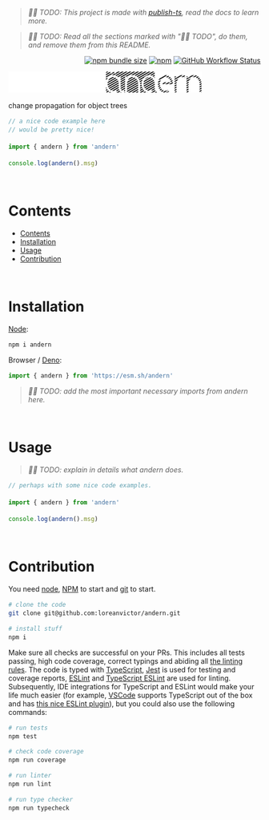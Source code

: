 > _👷🏽 TODO: This project is made with [publish-ts](https://github.com/trcps/publish-ts), read the docs to learn more._

> _👷🏽 TODO: Read all the sections marked with "👷🏽 TODO", do them, and remove them from this README._

<div align="right">

[![npm bundle size](https://img.shields.io/bundlephobia/minzip/andern@latest?color=black&label=&style=flat-square)](https://bundlephobia.com/package/andern@latest)
[![npm](https://img.shields.io/npm/v/andern?color=black&label=&style=flat-square)](https://www.npmjs.com/package/andern)
[![GitHub Workflow Status](https://img.shields.io/github/actions/workflow/status/loreanvictor/andern/coverage.yml?label=&style=flat-square)](https://github.com/loreanvictor/andern/actions/workflows/coverage.yml)

</div>

<img src="./logo-dark.svg#gh-dark-mode-only" height="42px"/>
<img src="./logo-light.svg#gh-light-mode-only" height="42px"/>

change propagation for object trees

```js
// a nice code example here
// would be pretty nice!

import { andern } from 'andern'

console.log(andern().msg)
```

<br>

# Contents

- [Contents](#contents)
- [Installation](#installation)
- [Usage](#usage)
- [Contribution](#contribution)

<br>

# Installation

[Node](https://nodejs.org/en/):

```bash
npm i andern
```

Browser / [Deno](https://deno.land):

```js
import { andern } from 'https://esm.sh/andern'
```
> _👷🏽 TODO: add the most important necessary imports from andern here._

<br>

# Usage

> _👷🏽 TODO: explain in details what andern does._

```js
// perhaps with some nice code examples.

import { andern } from 'andern'

console.log(andern().msg)
```

<br>

# Contribution

You need [node](https://nodejs.org/en/), [NPM](https://www.npmjs.com) to start and [git](https://git-scm.com) to start.

```bash
# clone the code
git clone git@github.com:loreanvictor/andern.git
```
```bash
# install stuff
npm i
```

Make sure all checks are successful on your PRs. This includes all tests passing, high code coverage, correct typings and abiding all [the linting rules](https://github.com/loreanvictor/andern/blob/main/.eslintrc). The code is typed with [TypeScript](https://www.typescriptlang.org), [Jest](https://jestjs.io) is used for testing and coverage reports, [ESLint](https://eslint.org) and [TypeScript ESLint](https://typescript-eslint.io) are used for linting. Subsequently, IDE integrations for TypeScript and ESLint would make your life much easier (for example, [VSCode](https://code.visualstudio.com) supports TypeScript out of the box and has [this nice ESLint plugin](https://marketplace.visualstudio.com/items?itemName=dbaeumer.vscode-eslint)), but you could also use the following commands:

```bash
# run tests
npm test
```
```bash
# check code coverage
npm run coverage
```
```bash
# run linter
npm run lint
```
```bash
# run type checker
npm run typecheck
```
